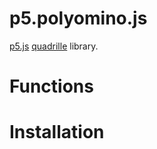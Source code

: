 # p5.polyomino.js

[p5.js](https://p5js.org/) [quadrille](https://en.wikipedia.org/wiki/Square_tiling) library.

# Functions

# Installation